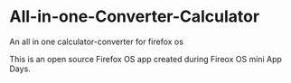 All-in-one-Converter-Calculator
===============================

An all in one calculator-converter for firefox os

This is an open source Firefox OS app created during Fireox OS mini App Days.
